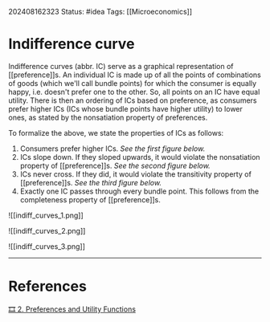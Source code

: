 202408162323
Status: #idea
Tags: [[Microeconomics]]

# Indifference curve

Indifference curves (abbr. IC) serve as a graphical representation of [[preference]]s. An individual IC is made up of all the points of combinations of goods (which we'll call bundle points) for which the consumer is equally happy, i.e. doesn't prefer one to the other. So, all points on an IC have equal utility. There is then an ordering of ICs based on preference, as consumers prefer higher ICs (ICs whose bundle points have higher utility) to lower ones, as stated by the nonsatiation property of preferences.

To formalize the above, we state the properties of ICs as follows:

1. Consumers prefer higher ICs. *See the first figure below.*
2. ICs slope down. If they sloped upwards, it would violate the nonsatiation property of [[preference]]s. *See the second figure below.*
3. ICs never cross. If they did, it would violate the transitivity property of [[preference]]s. *See the third figure below.*
4. Exactly one IC passes through every bundle point. This follows from the completeness property of [[preference]]s.

![[indiff_curves_1.png]]

![[indiff_curves_2.png]]

![[indiff_curves_3.png]]

___
# References

[🎞️ 2. Preferences and Utility Functions](https://www.youtube.com/watch?v=tCKk22kaZi4&list=PLUl4u3cNGP62oJSoqb4Rf-vZMGUBe59G-&index=2)